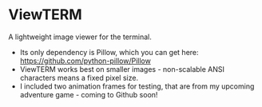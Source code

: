 # ViewTERM
A lightweight image viewer for the terminal.

- Its only dependency is Pillow, which you can get here: https://github.com/python-pillow/Pillow
- ViewTERM works best on smaller images - non-scalable ANSI characters means a fixed pixel size.
- I included two animation frames for testing, that are from my upcoming adventure game - coming to Github soon!

